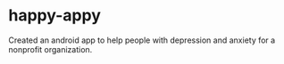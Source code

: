 # happy-appy
Created an android app to help people with depression and anxiety for a nonprofit organization. 
